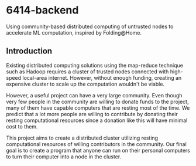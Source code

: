# 6414-backend
 
Using community-based distributed computing of untrusted nodes to accelerate ML computation, inspired by Folding@Home.

## Introduction

Existing distributed computing solutions using the map-reduce technique such as Hadoop requires a cluster of trusted nodes connected with high-speed local-area internet. However, without enough funding, creating an expensive cluster to scale up the computation wouldn't be viable.

However, a useful project can have a very large community. Even though very few people in the community are willing to donate funds to the project, many of them have capable computers that are resting most of the time. We predict that a lot more people are willing to contribute by donating their resting computational resources since a donation like this will have minimal cost to them.

This project aims to create a distributed cluster utilizing resting computational resources of willing contributors in the community. Our final goal is to create a program that anyone can run on their personal computers to turn their computer into a node in the cluster.


